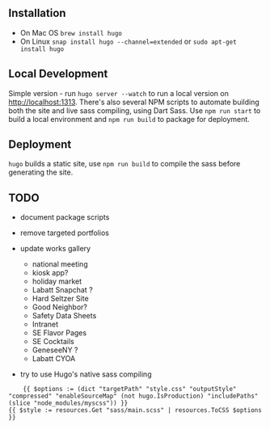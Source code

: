 ## Installation
* On Mac OS `brew install hugo`
* On Linux `snap install hugo --channel=extended` or `sudo apt-get install hugo`


## Local Development
Simple version - run `hugo server --watch` to run a local version on [http://localhost:1313](http://localhost:1313). There's also several NPM scripts to automate building both the site and live sass compiling, using Dart Sass. Use `npm run start` to build a local environment and `npm run build` to package for deployment.


## Deployment
`hugo` builds a static site, use  `npm run build` to compile the sass before generating the site. 

## TODO
* document package scripts
* remove targeted portfolios
* update works gallery
    * national meeting
    * kiosk app?
    * holiday market
    * Labatt Snapchat ?
    * Hard Seltzer Site
    * Good Neighbor?
    * Safety Data Sheets
    * Intranet
    * SE Flavor Pages
    * SE Cocktails
    * GeneseeNY ?
    * Labatt CYOA
    
 * try to use Hugo's native sass compiling   
```
    {{ $options := (dict "targetPath" "style.css" "outputStyle" "compressed" "enableSourceMap" (not hugo.IsProduction) "includePaths" (slice "node_modules/myscss")) }}
{{ $style := resources.Get "sass/main.scss" | resources.ToCSS $options }}
```